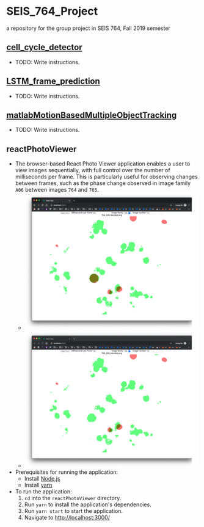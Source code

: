 # SEIS_764_Project

a repository for the group project in SEIS 764, Fall 2019 semester

## [cell_cycle_detector](cell_cycle_detector)

- TODO: Write instructions.

## [LSTM_frame_prediction](LSTM_frame_prediction)

- TODO: Write instructions.

## [matlabMotionBasedMultipleObjectTracking](matlabMotionBasedMultipleObjectTracking)

- TODO: Write instructions.

## reactPhotoViewer

- The browser-based React Photo Viewer application enables a user to view images sequentially, with full control over the number of milliseconds per frame. This is particularly useful for observing changes between frames, such as the phase change observed in image family `A06` between images `764` and `765`.
  - ![react-photo-viewer_A06_764](README-img/react-photo-viewer_A06_764.png)
  - ![react-photo-viewer_A06_765](README-img/react-photo-viewer_A06_765.png)
- Prerequisites for running the application:
  - Install [Node.js](https://nodejs.org/en/)
  - Install [yarn](https://yarnpkg.com/lang/en/docs/install/)
- To run the application:
  1. `cd` into the `reactPhotoViewer` directory.
  2. Run `yarn` to install the application's dependencies.
  3. Run `yarn start` to start the application.
  4. Navigate to [http://localhost:3000/](http://localhost:3000/)
